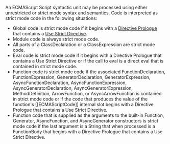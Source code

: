 
An ECMAScript Script syntactic unit may be processed using either unrestricted or strict mode syntax and semantics. Code is interpreted as strict mode code in the following situations:
- Global code is strict mode code if it begins with a [Directive Prologue](https://www.ecma-international.org/ecma-262/10.0/index.html#directive-prologue) that contains a [Use Strict Directive](https://www.ecma-international.org/ecma-262/10.0/index.html#use-strict-directive).
- Module code is always strict mode code.
- All parts of a ClassDeclaration or a ClassExpression are strict mode code.
- Eval code is strict mode code if it begins with a Directive Prologue that contains a Use Strict Directive or if the call to eval is a direct eval that is contained in strict mode code.
- Function code is strict mode code if the associated FunctionDeclaration, FunctionExpression, GeneratorDeclaration, GeneratorExpression, AsyncFunctionDeclaration, AsyncFunctionExpression, AsyncGeneratorDeclaration, AsyncGeneratorExpression, MethodDefinition, ArrowFunction, or AsyncArrowFunction is contained in strict mode code or if the code that produces the value of the function's [[ECMAScriptCode]] internal slot begins with a Directive Prologue that contains a Use Strict Directive.
- Function code that is supplied as the arguments to the built-in Function, Generator, AsyncFunction, and AsyncGenerator constructors is strict mode code if the last argument is a String that when processed is a FunctionBody that begins with a Directive Prologue that contains a Use Strict Directive.

